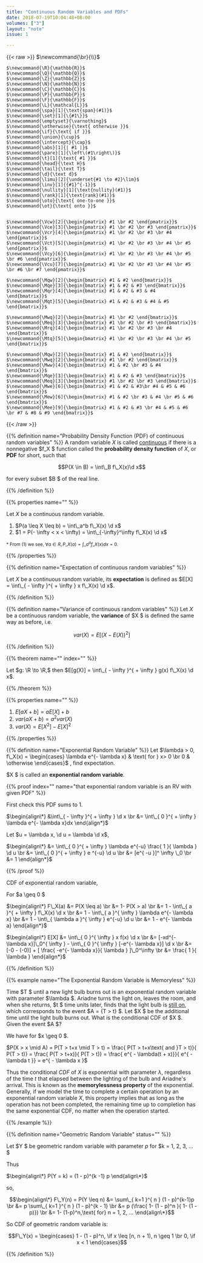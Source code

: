 ```yaml
---
title: "Continuous Random Variables and PDFs"
date: 2018-07-19T10:04:48+08:00
volumes: ["3"]
layout: "note"
issue: 1

---
```


<!--more-->

<div class="latex-macros">
  {{< raw >}}
    $\newcommand{\br}{\\}$

    $\newcommand{\R}{\mathbb{R}}$
    $\newcommand{\Q}{\mathbb{Q}}$
    $\newcommand{\Z}{\mathbb{Z}}$
    $\newcommand{\N}{\mathbb{N}}$
    $\newcommand{\C}{\mathbb{C}}$
    $\newcommand{\P}{\mathbb{P}}$
    $\newcommand{\F}{\mathbb{F}}$
    $\newcommand{\L}{\mathcal{L}}$
    $\newcommand{\spa}[1]{\text{span}(#1)}$
    $\newcommand{\set}[1]{\{#1\}}$
    $\newcommand{\emptyset}{\varnothing}$
    $\newcommand{\otherwise}{\text{ otherwise }}$
    $\newcommand{\if}{\text{ if }}$
    $\newcommand{\union}{\cup}$
    $\newcommand{\intercept}{\cap}$
    $\newcommand{\abs}[1]{| #1 |}$
    $\newcommand{\pare}[1]{\left\(#1\right\)}$
    $\newcommand{\t}[1]{\text{ #1 }}$
    $\newcommand{\head}{\text H}$
    $\newcommand{\tail}{\text T}$
    $\newcommand{\d}{\text d}$
    $\newcommand{\limu}[2]{\underset{#1 \to #2}\lim}$
    $\newcommand{\inv}[1]{{#1}^{-1}}$
    $\newcommand{\nullity}[1]{\text{nullity}(#1)}$
    $\newcommand{\rank}[1]{\text{rank}(#1)}$
    $\newcommand{\oto}{\text{ one-to-one }}$
    $\newcommand{\ot}{\text{ onto }}$


    $\newcommand{\Vcw}[2]{\begin{pmatrix} #1 \br #2 \end{pmatrix}}$
    $\newcommand{\Vce}[3]{\begin{pmatrix} #1 \br #2 \br #3 \end{pmatrix}}$
    $\newcommand{\Vcr}[4]{\begin{pmatrix} #1 \br #2 \br #3 \br #4 \end{pmatrix}}$
    $\newcommand{\Vct}[5]{\begin{pmatrix} #1 \br #2 \br #3 \br #4 \br #5 \end{pmatrix}}$
    $\newcommand{\Vcy}[6]{\begin{pmatrix} #1 \br #2 \br #3 \br #4 \br #5 \br #6 \end{pmatrix}}$
    $\newcommand{\Vcu}[7]{\begin{pmatrix} #1 \br #2 \br #3 \br #4 \br #5 \br #6 \br #7 \end{pmatrix}}$

    $\newcommand{\Mqw}[2]{\begin{bmatrix} #1 & #2 \end{bmatrix}}$
    $\newcommand{\Mqe}[3]{\begin{bmatrix} #1 & #2 & #3 \end{bmatrix}}$
    $\newcommand{\Mqr}[4]{\begin{bmatrix} #1 & #2 & #3 & #4 \end{bmatrix}}$
    $\newcommand{\Mqt}[5]{\begin{bmatrix} #1 & #2 & #3 & #4 & #5 \end{bmatrix}}$

    $\newcommand{\Mwq}[2]{\begin{bmatrix} #1 \br #2 \end{bmatrix}}$
    $\newcommand{\Meq}[3]{\begin{bmatrix} #1 \br #2 \br #3 \end{bmatrix}}$
    $\newcommand{\Mrq}[4]{\begin{bmatrix} #1 \br #2 \br #3 \br #4 \end{bmatrix}}$
    $\newcommand{\Mtq}[5]{\begin{bmatrix} #1 \br #2 \br #3 \br #4 \br #5 \end{bmatrix}}$

    $\newcommand{\Mqw}[2]{\begin{bmatrix} #1 & #2 \end{bmatrix}}$
    $\newcommand{\Mwq}[2]{\begin{bmatrix} #1 \br #2 \end{bmatrix}}$
    $\newcommand{\Mww}[4]{\begin{bmatrix} #1 & #2 \br #3 & #4 \end{bmatrix}}$
    $\newcommand{\Mqe}[3]{\begin{bmatrix} #1 & #2 & #3 \end{bmatrix}}$
    $\newcommand{\Meq}[3]{\begin{bmatrix} #1 \br #2 \br #3 \end{bmatrix}}$
    $\newcommand{\Mwe}[6]{\begin{bmatrix} #1 & #2 & #3\br #4 & #5 & #6 \end{bmatrix}}$
    $\newcommand{\Mew}[6]{\begin{bmatrix} #1 & #2 \br #3 & #4 \br #5 & #6 \end{bmatrix}}$
    $\newcommand{\Mee}[9]{\begin{bmatrix} #1 & #2 & #3 \br #4 & #5 & #6 \br #7 & #8 & #9 \end{bmatrix}}$
  {{< /raw >}}
</div>

{{% definition name="Probability Density Function (PDF) of continuous random variables" %}}
A random variable $X$ is called <u>continuous</u> if there is a nonnegative $f\_X $ function called the **probability density function** of $X$, or **PDF** for short, such that

$$P(X \in B) = \int\_B f\_X(x)\d x$$

for every subset $B $ of the real line.

{{% /definition %}}

{{% properties name="" %}}

Let $X$ be a continuous random variable.

1. $P(a \leq X \leq b) = \int\_a^b f\_X(x) \d x$
2. $1 = P(- \infty < x < \infty) = \int\_{-\infty}^\infty f\_X(x) \d x$

<small>\* From $(1)$ we see, $\forall a \in R, P\_X(a) = \int\_a^af\_X(x)dx = 0$.</small>

{{% /properties %}}

{{% definition name="Expectation of continuous random variables" %}}

Let $X$ be a continuous random variable, its **expectation** is defined as $E[X] = \int\_{ - \infty }^{ + \infty } x f\_X(x) \d x$.

{{% /definition %}}

{{% definition name="Variance of continuous random variables" %}}
Let $X$ be a continuous random variable, the **variance** of $X $ is defined the same way as before, i.e.

$$var(X) = E[(X - E(X))^2]$$

{{% /definition %}}

{{% theorem name="" index="" %}}

Let $g: \R \to \R,$ then $E[g(X)] = \int\_{ - \infty }^{ + \infty } g(x) f\_X(x) \d x$.

{{% /theorem %}}

{{% properties name="" %}}

1. $E[aX+b] = a E[X] + b$
2. $var(aX+b) = a^2 var(X)$
3. $var(X) = E[X^2] - E[X]^2$

{{% /properties %}}

{{% definition name="Exponential Random Variable" %}}
Let $\lambda > 0, f\_X(x) = \begin{cases}
  \lambda e^{- \lambda x} & \text{ for } x> 0 \br
  0 & \otherwise
\end{cases}$ , find expectation.

$X $ is called an **exponential random variable**.


{{% proof index="" name="that exponential random variable is an RV with given PDF" %}}

First check this PDF sums to 1.

$\begin{align\*}
&\int\_{ - \infty }^{ + \infty } \d x \br
&= \int\_{ 0 }^{ + \infty } \lambda e^{- \lambda x}dx
\end{align*}$

Let $u = \lambda x, \d u = \lambda \d x$,

$\begin{align\*}
&= \int\_{ 0 }^{ + \infty } \lambda e^{-u} \frac{ 1 }{ \lambda } \d u \br
&= \int\_{ 0 }^{ + \infty }  e ^{-u} \d u \br
&= [e^{ -u }]^ \infty \_0 \br
&= 1
\end{align*}$

{{% /proof %}}

CDF of exponential random variable,

For $a \geq 0 $

$\begin{align\*}
F\_X(a) &= P(X \leq a) \br
&= 1- P(X > a) \br
&= 1 - \int\_{ a }^{ + \infty }  f\_X(x) \d x \br
&= 1 - \int\_{ a }^{ \infty } \lambda e^{- \lambda x} \br
&= 1 - \int\_{ \lambda a }^{ \infty } e^{-u} \d u \br
&= 1 - e^{- \lambda a}
\end{align*}$

$\begin{align\*}
E[X] &= \int\_{ 0 }^{ \infty } x f(x) \d x \br
&= [-xd^{- \lambda x}]\_0^{ \infty } - \int\_{ 0 }^{ \infty } [-e^{- \lambda x}] \d x \br
&= [-0 - (-0)] + [ \frac{ -e^{- \lambda x}}{ \lambda } ]\_0^\infty \br
&= \frac{ 1 }{ \lambda }
\end{align*}$


{{% /definition %}}

{{% example name="The Exponential Random Variable is Memoryless" %}}

Time $T $ until a new light bulb burns out is an exponential random variable with parameter $\lambda $. Ariadne turns the light on, leaves the room, and when she returns, $t $ time units later, finds that the light bulb is <u>still on</u>, which corresponds to the event $A = {T > t} $. Let $X $ be the additional time until the light bulb burns out. What is the conditional CDF of $X $. Given the event $A $?

We have for $x \geq 0 $.

$P(X > x \mid A) = P(T > t+x \mid T > t) = \frac{ P(T > t+x\text{ and }T > t)}{ P(T > t)} = \frac{ P(T > t+x)}{ P(T > t)}  = \frac{ e^{ - \lambda(t + x)}}{ e^{ - \lambda t }} = e^{ - \lambda x }$

Thus the conditional $CDF$ of $X$ is exponential with parameter $\lambda$, regardless of the time $t$ that elapsed between the lighting of the bulb and Ariadne's arrival. This is known as the **memorylessness property** of the exponential. Generally, if we model the time to complete a certain operation by an exponential random variable $X$, this property implies that as long as the operation has not been completed, the remaining time up to completion has the same exponential CDF, no matter when the operation started.

{{% /example %}}


{{% definition name="Geometric Random Variable" status="" %}}

Let $Y $ be geometric random variable with parameter $p$ for $k = 1, 2, 3, ... $

Thus

$\begin{align\*}
P(Y = k) = (1 - p)^{k -1} p
\end{align\*}$

so,

$$\begin{align\*}
F\_Y(n) = P(Y \leq n) &= \sum\_{ k=1 }^{ n } (1 - p)^{k-1}p \br
&= p \sum\_{ k=1 }^{ n } (1 - p)^{k - 1} \br
&= p (\frac{ 1- (1 - p)^n }{ 1- (1 - p)}) \br
&= 1- (1-p)^n,\text{ for} n = 1, 2, ...
\end{align\*}$$

So CDF of geometric random variable is:


$$F\_Y(x) = \begin{cases}
1 - (1 - p)^n, \if x \leq [n, n + 1), n \geq 1 \br
0, \if x < 1
\end{cases}$$





{{% /definition %}}

